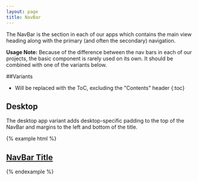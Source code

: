 ```yaml
---
layout: page
title: NavBar
---
```


The NavBar is the section in each of our apps which contains the main view
heading along with the primary (and often the secondary) navigation.

**Usage Note:** Because of the difference between the nav bars in each of our projects,
the basic component is rarely used on its own. It should be combined with one
of the variants below.

##Variants

* Will be replaced with the ToC, excluding the "Contents" header
{:toc}


## Desktop

The desktop app variant adds desktop-specific padding to the top of the NavBar
and margins to the left and bottom of the title.

{% example html %}
<nav class="NavBar NavBar--desktop" role="navigation">
  <h1 class="NavBar-title">
    <a class="NavBar-title-link" href="#"> <!-- optional -->
      NavBar Title
    </a>
  </h1>
</nav>
{% endexample %}
